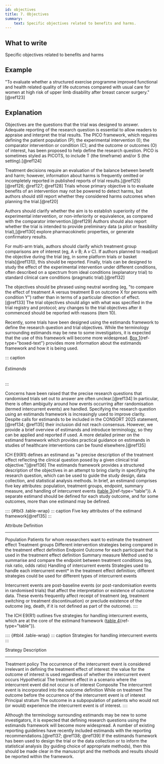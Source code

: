 ```yaml
---
id: objectives
title: 7. Objectives
summary:
    text: Specific objectives related to benefits and harms.
---
```


## What to write

Specific objectives related to benefits and harms

## Example

"To evaluate whether a structured exercise programme improved functional
and health related quality of life outcomes compared with usual care for
women at high risk of upper limb disability after breast cancer
surgery."[@ref123]

## Explanation

Objectives are the questions that the trial was designed to answer.
Adequate reporting of the research question is essential to allow
readers to appraise and interpret the trial results. The PICO framework,
which requires defining the patient population (P); the experimental
intervention (I); the comparator intervention or condition (C); and the
outcome or outcomes (O) of interest, has been proposed to help define
the research question. PICO is sometimes styled as PICOTS, to include T
(the timeframe) and/or S (the setting).[@ref124]

Treatment decisions require an evaluation of the balance between benefit
and harm; however, information about harms is frequently omitted or
incompletely reported in published reports of trial results.[@ref125]
[@ref126; @ref127; @ref128] Trials whose primary objective is to
evaluate benefits of an intervention may not be powered to detect harms,
but authors should still report whether they considered harms outcomes
when planning the trial.[@ref20]

Authors should clarify whether the aim is to establish superiority of
the experimental intervention, or non-inferiority or equivalence, as
compared with the comparator intervention.[@ref129] Authors should also
report whether the trial is intended to provide preliminary data (a
pilot or feasibility trial),[@ref130] explore pharmacokinetic
properties, or generate confirmatory results.

For multi-arm trials, authors should clarify which treatment group
comparisons are of interest (eg, A *v* B; A *v* C). If authors planned
to readjust the objective during the trial (eg, in some platform trials
or basket trials[@ref131]), this should be reported. Finally, trials can
be designed to study the effect of the experimental intervention under
different conditions, often described on a spectrum from ideal
conditions (explanatory trial) to standard clinical care conditions
(pragmatic trial).[@ref132]

The objectives should be phrased using neutral wording (eg, "to compare
the effect of treatment A versus treatment B on outcome X for persons
with condition Y") rather than in terms of a particular direction of
effect.[@ref133] The trial objectives should align with what was
specified in the trial registry and protocol; any changes to the trial
objectives after it commenced should be reported with reasons (item 10).

Recently, some trials have been designed using the estimands framework
to define the research question and trial objectives. While the
terminology surrounding estimands may be new to some investigators, it
is expected that the use of this framework will become more widespread.
[Box 1](#box1){ref-type="boxed-text"} provides more information about
the estimands framework and how it is being used.

::: caption
###### Estimands
:::

Concerns have been raised that the precise research questions that
randomised trials set out to answer are often unclear.[@ref134] In
particular, there is often ambiguity around how events occurring after
randomisation (termed intercurrent events) are handled. Specifying the
research question using an estimands framework is increasingly used to
improve clarity. Despite calls for estimands to be included in the
CONSORT 2025 statement,[@ref134; @ref135] their inclusion did not reach
consensus. However, we provide a brief overview of estimands and
introduce terminology, so they can be applied and reported if used. A
more detailed primer on the estimand framework which provides practical
guidance on estimands in studies of healthcare interventions can be
found elsewhere.[@ref135]

ICH E9(R1) defines an estimand as "a precise description of the
treatment effect reflecting the clinical question posed by a given
clinical trial objective."[@ref136] The estimands framework provides a
structured description of the objectives in an attempt to bring clarity
in specifying the research question, which can be used to guide the
study design, data collection, and statistical analysis methods. In
brief, an estimand comprises five key attributes: population, treatment
groups, endpoint, summary measure, and handling of intercurrent events
([table 3](#tbl3){ref-type="table"}). A separate estimand should be
defined for each study outcome, and for some outcomes, more than one
estimand may be defined.

:::: {#tbl3 .table-wrap}
::: caption
Five key attributes of the estimand framework[@ref135]
:::

  Attribute                         Definition
  --------------------------------- -----------------------------------------------------------------------------------------------------------------------------------------------------------------------
  Population                        Patients for whom researchers want to estimate the treatment effect
  Treatment groups                  Different intervention strategies being compared in the treatment effect definition
  Endpoint                          Outcome for each participant that is used in the treatment effect definition
  Summary measure                   Method used to summarise and compare the endpoint between treatment conditions (eg, risk ratio, odds ratio)
  Handling of intercurrent events   Strategies used to handle each intercurrent event\* in the treatment effect definition; different strategies could be used for different types of intercurrent events

Intercurrent events are post-baseline events (or post-randomisation
events in randomised trials) that affect the interpretation or existence
of outcome data. These events frequently affect receipt of treatment
(eg, treatment switching or treatment discontinuation) or preclude
existence of the outcome (eg, death, if it is not defined as part of the
outcome).
::::

The ICH E9(R1) outlines five strategies for handling intercurrent
events, which are at the core of the estimand framework ([table
4](#tbl4){ref-type="table"}).

:::: {#tbl4 .table-wrap}
::: caption
Strategies for handling intercurrent events
:::

  Strategy             Description
  -------------------- -------------------------------------------------------------------------------------------------------------------------------------------------------------------------------------------------------------------
  Treatment policy     The occurrence of the intercurrent event is considered irrelevant in defining the treatment effect of interest: the value for the outcome of interest is used regardless of whether the intercurrent event occurs
  Hypothetical         The treatment effect in a scenario where the intercurrent event did not occur is of interest
  Composite            The intercurrent event is incorporated into the outcome definition
  While on treatment   The outcome before the occurrence of the intercurrent event is of interest
  Principal stratum    The outcome in a subpopulation of patients who would not (or would) experience the intercurrent event is of interest.
::::

Although the terminology surrounding estimands may be new to some
investigators, it is expected that defining research questions using the
estimands framework will become more widespread. A number of existing
reporting guidelines have recently included estimands with the reporting
recommendations.[@ref137; @ref138; @ref139] If the estimands framework
has been used to design the trial or the data collection or to inform
the statistical analysis (by guiding choice of appropriate methods),
then this should be made clear in the manuscript and the methods and
results should be reported within the framework.